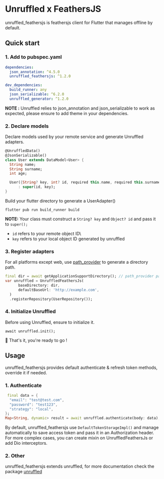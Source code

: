 # Unruffled x FeathersJS

unruffled_feathersjs is feathersjs client for Flutter that manages offline by default.

## Quick start

### 1. Add to pubspec.yaml

```yaml
dependencies:
  json_annotation: ^4.5.0
  unruffled_feathersjs: ^1.2.0

dev_dependencies:
  build_runner: any
  json_serializable: ^6.2.0
  unruffled_generator: ^1.2.0
```

**NOTE :** Unruffled relies to json_annotation and json_serializable to work as expected, please ensure to add theme in your dependencies.

### 2. Declare models

Declare models used by your remote service and generate Unruffled adapters.

```dart
@UnruffledData()
@JsonSerializable()
class User extends DataModel<User> {
  String name;
  String surname;
  int age;

  User({String? key, int? id, required this.name, required this.surname, required this.age})
      : super(id, key);
}
```

Build your flutter directory to generate a UserAdapter()

`flutter pub run build_runner build`

**NOTE:** Your class must construct a `String? key` and `Object? id` and pass it to `super();`
- `id` refers to your remote object ID\
- `key` refers to your local object ID generated by unruffled

### 3. Register adapters

For all platforms except web, use [path_provider](https://pub.dev/packages/path_provider) to generate a directory path.
```dart
final dir = await getApplicationSupportDirectory(); // path_provider package
var unruffled = UnruffledFeathersJs(
      baseDirectory: dir,
      defaultBaseUrl: 'http://example.com',
  )
  .registerRepository(UserRepository());
  ```

### 4. Initialize Unruffled

Before using Unruffled, ensure to initialize it.

```
await unruffled.init();
```

🚀 That's it, you're ready to go !

## Usage

unruffled_feathersjs provides default authenticate & refresh token methods, override it if needed.

### 1. Authenticate

```dart
 final data = {
  "email": "test@test.com",
  "password": "test123",
  "strategy": "local",
};
Map<String, dynamic> result = await unruffled.authenticate(body: data);
```

By default, unruffled_feathersjs use `DefaultTokenStorageImpl()` and manage automatically to save access token and pass it in an Authorization header.
For more complex cases, you can create mixin on UnruffledFeathersJs or add Dio interceptors.

### 2. Other

unruffled_feathersjs extends unruffled, for more documentation check the package [unruffled](https://pub.dev/packages/unruffled)

